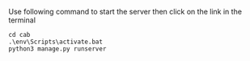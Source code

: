 Use following command to start the server then click on the link in the terminal

```
cd cab
.\env\Scripts\activate.bat
python3 manage.py runserver
```